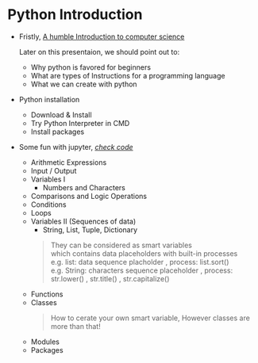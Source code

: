 # Python Introduction

- Fristly, [A humble Introduction to computer science](https://docs.google.com/presentation/d/1DNO-HUGzn1xE0L01GhmeS09VyOvu3XqQMCQlSiRYNpw/edit?usp=sharing)

    Later on this presentaion, we should point out to: 
    - Why python is favored for beginners 
    - What are types of Instructions for a programming language 
    - What we can create with python 

- Python installation 
  - Download & Install 
  - Try Python Interpreter in CMD
  - Install packages 

- Some fun with jupyter, [*check code*](resources/01-python-intro)
  - Arithmetic Expressions
  - Input / Output
  - Variables I 
    - Numbers and Characters
  - Comparisons and Logic Operations
  - Conditions
  - Loops
  - Variables II (Sequences of data) 
    - String, List, Tuple, Dictionary
    > They can be considered as smart variables <br>
    > which contains data placeholders with built-in processes <br>
    > e.g. list: data sequence placholder  , process: list.sort() <br>
    > e.g. String: characters sequence placeholder , process: str.lower() , str.title() , str.capitalize()  <br>
  - Functions
  - Classes 
    > How to cerate your own smart variable, However classes are more than that! 
  - Modules 
  - Packages
